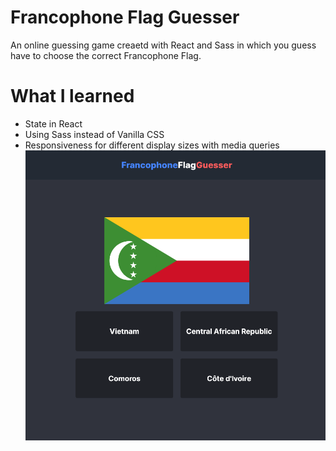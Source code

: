 ﻿#  Francophone Flag Guesser
An online guessing game creaetd with React and Sass in which you guess have to choose the correct Francophone Flag. <br>
# What I learned<br>
* State in React
* Using Sass instead of Vanilla CSS
* Responsiveness for different display sizes with media queries 
![Screenshot](img/guesserImage.png)

